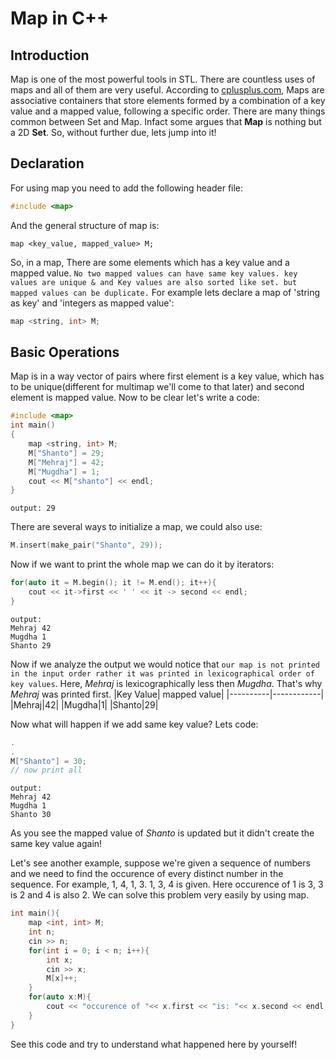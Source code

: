 # Map in C++

## Introduction

Map is one of the most powerful tools in STL. There are countless uses of maps and all of them are very useful. According to [cplusplus.com](http://www.cplusplus.com/reference/map/map/), Maps are associative containers that store elements formed by a combination of a key value and a mapped value, following a specific order. There are many things common between Set and Map. Infact some argues that **Map** is nothing but a 2D **Set**. So, without further due, lets jump into it!

## Declaration
For using map you need to add the following header file:
```cpp 
#include <map>
```
And the general structure of map is:
```
map <key_value, mapped_value> M;
```
So, in a map, There are some elements which has a key value and a mapped value. ```No two mapped values can have same key values. key values are unique & and Key values are also sorted like set. but mapped values can be duplicate.``` For example lets declare a map of 'string as key' and 'integers as mapped value':
```cpp
map <string, int> M;
```
## Basic Operations

Map is in a way vector of pairs where first element is a key value, which has to be unique(different for multimap we'll come to that later) and second element is mapped value. Now to be clear let's write a code:
```cpp
#include <map>
int main()
{
    map <string, int> M;
    M["Shanto"] = 29;
    M["Mehraj"] = 42;
    M["Mugdha"] = 1;
    cout << M["shanto"] << endl;
}
```
```
output: 29 
```
There are several ways to initialize a map, we could also use:
```cpp
M.insert(make_pair("Shanto", 29));
```
Now if we want to print the whole map we can do it by iterators:
```cpp
for(auto it = M.begin(); it != M.end(); it++){
    cout << it->first << ' ' << it -> second << endl;
}
```
```
output: 
Mehraj 42
Mugdha 1
Shanto 29
```
Now if we analyze the output we would notice that `our map is not printed in the input order rather it was printed in lexicographical order of key values`. Here, *Mehraj* is lexicographically less then *Mugdha*. That's why *Mehraj* was printed first.
|Key Value| mapped value|
|----------|------------|
|Mehraj|42|
|Mugdha|1|
|Shanto|29|

Now what will happen if we add same key value? Lets code:
```cpp
.
.
M["Shanto"] = 30;
// now print all
```
```
output: 
Mehraj 42
Mugdha 1
Shanto 30
```
As you see the mapped value of *Shanto* is updated but it didn't create the same key value again!

Let's see another example, suppose we're given a sequence of numbers and we need to find the occurence of every distinct number in the sequence. For example, 1, 4, 1, 3. 1, 3, 4 is given. Here occurence of 1 is 3, 3 is 2 and 4 is also 2. We can solve this problem very easily by using map.
```cpp
int main(){
    map <int, int> M;
    int n;
    cin >> n;
    for(int i = 0; i < n; i++){
        int x;
        cin >> x;
        M[x]++;
    }
    for(auto x:M){
        cout << "occurence of "<< x.first << "is: "<< x.second << endl;
    }
}
```
See this code and try to understand what happened here by yourself!


